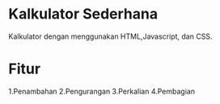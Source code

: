 # Kalkulator Sederhana
Kalkulator dengan menggunakan HTML,Javascript, dan CSS.
# Fitur
1.Penambahan
2.Pengurangan
3.Perkalian
4.Pembagian

